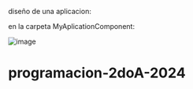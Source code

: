 diseño de una aplicacion:

en la carpeta MyAplicationComponent:

![image](https://github.com/rodriQuelali/programacion-2doA-2024/assets/94028016/1c1f4a61-fa48-4142-a88f-01f9d395df20)

# programacion-2doA-2024

